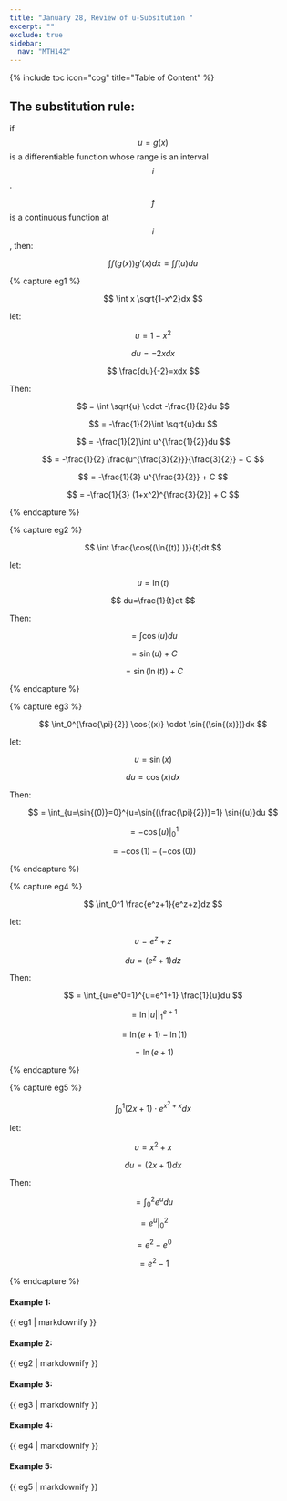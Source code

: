 ```yaml
---
title: "January 28, Review of u-Subsitution "
excerpt: ""
exclude: true
sidebar:
  nav: "MTH142"
---
```

{% include toc icon="cog" title="Table of Content" %}


## The substitution rule:

if $$ u = g(x) $$ is a differentiable function whose range is an interval $$ i $$.

$$ f $$ is a continuous function at $$ i $$, then:

$$ \int f(g(x))g'(x)dx = \int f(u)du $$



{% capture eg1 %}

$$ \int x \sqrt{1-x^2}dx $$

let:

$$ u=1-x^2 $$

$$ du=-2xdx $$

$$ \frac{du}{-2}=xdx $$

Then:

$$ = \int \sqrt{u} \cdot -\frac{1}{2}du $$

$$ = -\frac{1}{2}\int \sqrt{u}du $$

$$ = -\frac{1}{2}\int u^{\frac{1}{2}}du $$

$$ = -\frac{1}{2} \frac{u^{\frac{3}{2}}}{\frac{3}{2}} + C $$

$$ = -\frac{1}{3} u^{\frac{3}{2}} + C $$

$$ = -\frac{1}{3} (1+x^2)^{\frac{3}{2}} + C $$

{% endcapture %}


{% capture eg2 %}

$$ \int \frac{\cos{(\ln{(t)} )}}{t}dt $$

let:

$$ u=\ln{(t)} $$

$$ du=\frac{1}{t}dt $$

Then:

$$ = \int \cos{(u)} du $$

$$ = \sin{(u)} + C $$

$$ = \sin{(\ln{(t)})} + C $$

{% endcapture %}

<!-- eg3 -->
{% capture eg3 %}

$$ \int_0^{\frac{\pi}{2}} \cos{(x)} \cdot \sin{(\sin{(x)})}dx $$

let:

$$ u=\sin{(x)} $$

$$ du=\cos{(x)}dx $$

Then:

$$ = \int_{u=\sin{(0)}=0}^{u=\sin{(\frac{\pi}{2})}=1} \sin{(u)}du $$

$$ = -\cos{(u)}|_0^1 $$

$$ = -\cos{(1)}-(-\cos{(0)}) $$

{% endcapture %}



{% capture eg4 %}

$$ \int_0^1 \frac{e^z+1}{e^z+z}dz $$

let:

$$ u=e^z+z $$

$$ du=(e^z+1)dz $$

Then:

$$ = \int_{u=e^0=1}^{u=e^1+1} \frac{1}{u}du $$

$$ = \ln{|u|}|_1^{e+1} $$

$$ = \ln{(e+1)}-\ln{(1)} $$

$$ = \ln{(e+1)} $$

{% endcapture %}


{% capture eg5 %}

$$ \int_0^1 (2x+1) \cdot e^{x^2+x}dx $$

let:

$$ u=x^2+x $$

$$ du=(2x+1)dx $$

Then:

$$ = \int_{0}^{2} e^u du $$

$$ = e^u|_0^2 $$

$$ = e^2-e^0 $$

$$ = e^2-1 $$

{% endcapture %}

<div class="notice--success">
  <h4>Example 1:</h4>
  {{ eg1 | markdownify }}
</div>

<div class="notice--success">
  <h4>Example 2:</h4>
  {{ eg2 | markdownify }}
</div>

<div class="notice--success">
  <h4>Example 3:</h4>
  {{ eg3 | markdownify }}
</div>

<div class="notice--success">
  <h4>Example 4:</h4>
  {{ eg4 | markdownify }}
</div>

<div class="notice--success">
  <h4>Example 5:</h4>
  {{ eg5 | markdownify }}
</div>
